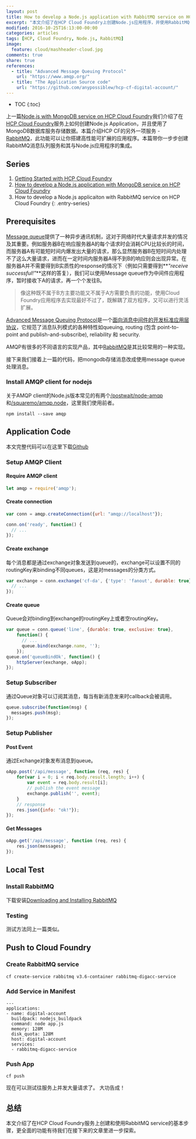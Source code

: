```yaml
---
layout: post
title: How to develop a Node.js application with RabbitMQ service on HCP Cloud Foundry
excerpt: "本文介绍了在HCP Cloud Foundry上创建Node.js应用程序，并使用RabbitMQ service接受分发消息的功能。使用到了一些Cloud Foundry的基础命令"
modified: 2016-10-25T16:13:00-00:00
categories: articles
tags: [HCP, Cloud Foundry, Node.js, RabbitMQ]
image:
  feature: cloud/mashheader-cloud.jpg
comments: true
share: true
references:
  - title: "Advanced Message Queuing Protocol"
    url: "https://www.amqp.org/"
  - title: "The Application Source code"
    url: "https://github.com/anypossiblew/hcp-cf-digital-account/"
---
```


* TOC
{:toc}

上一篇[Node.js with MongoDB service on HCP Cloud Foundry](/articles/nodejs-with-mongodb-on-hcp-cloud-foundry/)我们介绍了在[HCP Cloud Foundry][2]服务上如何创建Node.js Application，并且使用了MongoDB数据库服务存储数据。本篇介绍HCP CF的另外一项服务 - [RabbitMQ][4]，此功能可以让你搭建高性能可扩展的应用程序。本篇带你一步步创建RabbitMQ消息队列服务和其与Node.js应用程序的集成。

## Series

1. [Getting Started with HCP Cloud Foundry](/articles/getting-started-with-hcp-cloud-foundry/)
2. [How to develop a Node.js application with MongoDB service on HCP Cloud Foundry](/articles/nodejs-with-mongodb-on-hcp-cloud-foundry/)
3. How to develop a Node.js applicaiton with RabbitMQ service on HCP Cloud Foundry
{: .entry-series}

## Prerequisites

[Message queue][6]提供了一种异步通讯机制，这对于网络时代大量请求并发的情况及其重要。例如服务器B在响应服务器A的每个请求时会消耗CPU比较长的时间，而服务器A有可能短时间内爆发出大量的请求，那么显然服务器B在短时间内处理不了这么大量请求，进而在一定时间内服务器A得不到B的响应则会出现异常。在服务器A并不需要得到B实质性的response的情况下（例如只需要得到**_"receive successful!"_**这样的答复），我们可以使用Message queue作为中间件应用程序，暂时接收下A的请求，再一个个发往B。

> 像这种既不属于B方主要功能又不属于A方需要负责的功能，使用Cloud Foundry应用程序去实现最好不过了，既解耦了双方程序，又可以进行灵活扩展。

[Advanced Message Queuing Protocol][7]是一个[面向消息中间件的开发标准应用层协议][8]，它规范了消息队列模式的各种特性如queuing, routing (包含 point-to-point and publish-and-subscribe), reliability 和 security.

AMQP有很多的不同语言的实现产品，其中[RabbitMQ][4]是其比较常用的一种实现。

接下来我们接着上一篇的代码，把mongodb存储消息改成使用message queue处理消息。


### Install AMQP client for nodejs

关于AMQP client的Node.js版本常见的有两个[/postwait/node-amqp](https://github.com/postwait/node-amqp)和[/squaremo/amqp.node](https://github.com/squaremo/amqp.node)，这里我们使用前者。

`npm install --save amqp`


## Application Code

本文完整代码可以在这里下载[Github][5]

### Setup AMQP Client

#### Require AMQP client

```javascript
let amqp = require('amqp');
```

#### Create connection

```javascript
var conn = amqp.createConnection({url: "amqp://localhost"});

conn.on('ready', function() {
  // ...
});
```

#### Create exchange

每个消息都是通过exchange对象发送到queue的，exchange可以设置不同的routingKey来binding不同queues，这是对messages的分类方式。

```javascript
var exchange = conn.exchange('cf-da', {'type': 'fanout', durable: true}, function() {
  // ...
});
```

#### Create queue

Queue会对binding到exchange的routingKey上或者空routingKey。

```javascript
var queue = conn.queue('line', {durable: true, exclusive: true},
    function() {
      // ...
      queue.bind(exchange.name, '');
    });
queue.on('queueBindOk', function() { 
    httpServer(exchange, oApp);
});
```

### Setup Subscriber

通过Queue对象可以订阅其消息，每当有新消息发来时callback会被调用。

```javascript
queue.subscribe(function(msg) {
  messages.push(msg);
});
```

### Setup Publisher

#### Post Event

通过Exchange对象发布消息到queue。

```javascript
oApp.post('/api/message', function (req, res) {
    for(var i = 0; i < req.body.result.length; i++) {
        var event = req.body.result[i];
        // publish the event message 
        exchange.publish('', event);
    }
    // response
    res.json({info: "ok!"});
});
```

#### Get Messages

```javascript
oApp.get('/api/message', function (req, res) {
    res.json(messages);
});
```

## Local Test

### Install RabbitMQ

下载安装[Downloading and Installing RabbitMQ](https://www.rabbitmq.com/download.html)

### Testing

测试方法同上一篇类似。

## Push to Cloud Foundry

### Create RabbitMQ service

`cf create-service rabbitmq v3.6-container rabbitmq-digacc-service`

### Add Service in Manifest

```
---
applications:
- name: digital-account
  buildpack: nodejs_buildpack
  command: node app.js
  memory: 128M
  disk_quota: 128M
  host: digital-account
  services:
  - rabbitmq-digacc-service
```

### Push App

`cf push`

现在可以测试往服务上并发大量请求了。
大功告成！

## 总结

本文介绍了在HCP Cloud Foundry服务上创建和使用RabbitMQ service的基本步骤，更全面的功能有待我们在接下来的文章里进一步探索。


[1]:https://www.cloudfoundry.org/training/
[2]:https://hcp-cockpit.cfapps.us10.hana.ondemand.com/cockpit
[3]:https://github.com/postwait/node-amqp
[4]:https://www.rabbitmq.com/
[5]:https://github.com/anypossiblew/hcp-cf-digital-account/tree/master/nodejs-with-rabbitmq
[6]:https://en.wikipedia.org/wiki/Message_queue
[7]:https://www.amqp.org/
[8]:https://en.wikipedia.org/wiki/Advanced_Message_Queuing_Protocol